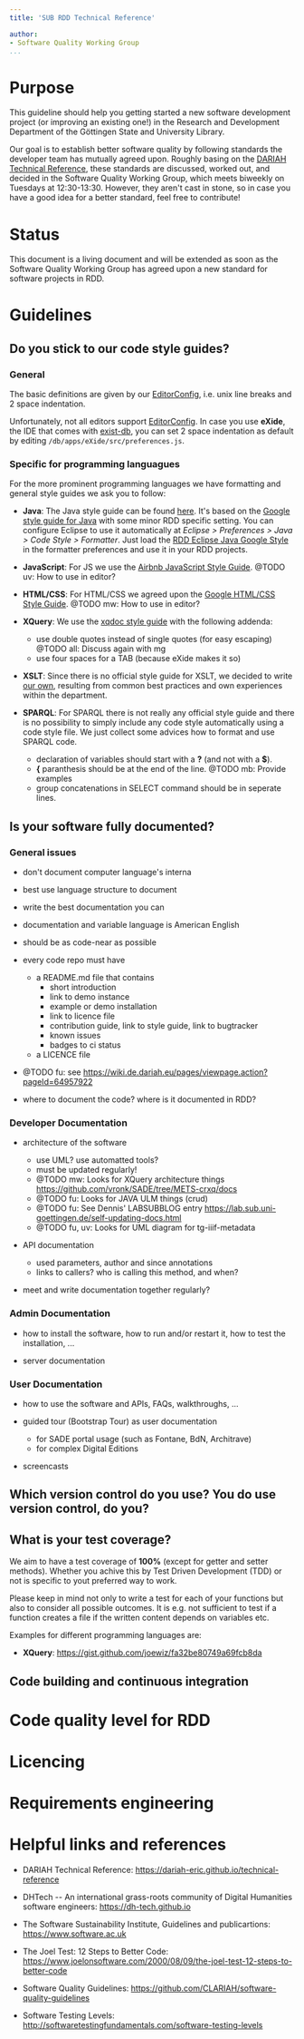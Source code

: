 ```yaml
---
title: 'SUB RDD Technical Reference'

author:
- Software Quality Working Group
...
```




# Purpose

This guideline should help you getting started a new software development project (or improving an existing one!) in the Research and Development Department of the Göttingen State and University Library.

Our goal is to establish better software quality by following standards the developer team has mutually agreed upon. Roughly basing on the [DARIAH Technical Reference](https://dariah-eric.github.io/technical-reference/), these standards are discussed, worked out, and decided in the Software Quality Working Group, which meets biweekly on Tuesdays at 12:30-13:30. However, they aren't cast in stone, so in case you have a good idea for a better standard, feel free to contribute!



# Status

This document is a living document and will be extended as soon as the Software Quality Working Group has agreed upon a new standard for software projects in RDD.



# Guidelines

## Do you stick to our code style guides?

### General

The basic definitions are given by our [EditorConfig](http://editorconfig.org/),
i.e. unix line breaks and 2 space indentation.

Unfortunately, not all editors support [EditorConfig](http://editorconfig.org/).
In case you use **eXide**, the IDE that comes with [exist-db](http://exist-db.org/),
you can set 2 space indentation as default by editing `/db/apps/eXide/src/preferences.js`.

### Specific for programming languagues

For the more prominent programming languages we have formatting and general style guides we ask you to follow:

-   **Java**: The Java style guide can be found [here](./styles/rdd-eclipse-java-google-style.xml). It's based on the [Google style guide for Java](https://github.com/google/styleguide) with some minor RDD specific setting. You can configure Eclipse to use it automatically at *Eclipse &gt; Preferences &gt; Java &gt; Code Style &gt; Formatter*. Just load the [RDD Eclipse Java Google Style](https://raw.githubusercontent.com/subugoe/rdd-technical-reference/master/styles/rdd-eclipse-java-google-style.xml) in the formatter preferences and use it in your RDD projects.

-   **JavaScript**: For JS we use the [Airbnb JavaScript Style Guide](https://github.com/airbnb/javascript). @TODO uv: How to use in editor?

-   **HTML/CSS**: For HTML/CSS we agreed upon the [Google HTML/CSS Style Guide](https://google.github.io/styleguide/htmlcssguide.html). @TODO mw: How to use in editor?

- 	**XQuery**: We use the [xqdoc style guide](http://xqdoc.org/xquery-style.pdf) with the following addenda:

    - use double quotes instead of single quotes (for easy escaping) @TODO all: Discuss again with mg
    - use four spaces for a TAB (because eXide makes it so)

-   **XSLT**: Since there is no official style guide for XSLT, we decided to write
[our own](https://github.com/subugoe/rdd-technical-reference/tree/master/style-guides/FE-XSLT.pdf), resulting from common best practices and own experiences within
the department.

-   **SPARQL**: For SPARQL there is not really any official style guide and there is no possibility to simply include any code style automatically using a code style file. We just collect some advices how to format and use SPARQL code.

    - declaration of variables should start with a **?** (and not with a **$**).
    - **{** paranthesis should be at the end of the line. @TODO mb: Provide examples
    - group concatenations in SELECT command should be in seperate lines.

## Is your software fully documented?

### General issues

- don't document computer language's interna

- best use language structure to document

- write the best documentation you can

- documentation and variable language is American English

- should be as code-near as possible

- every code repo must have

    - a README.md file that contains
        - short introduction
        - link to demo instance
        - example or demo installation
        - link to licence file
        - contribution guide, link to style guide, link to bugtracker
        - known issues
        - badges to ci status
    - a LICENCE file

- @TODO fu: see <https://wiki.de.dariah.eu/pages/viewpage.action?pageId=64957922>

- where to document the code? where is it documented in RDD?

### Developer Documentation

- architecture of the software

    - use UML? use automatted tools?
    - must be updated regularly!
    - @TODO mw: Looks for XQuery architecture things <https://github.com/vronk/SADE/tree/METS-crxq/docs>
    - @TODO fu: Looks for JAVA ULM things (crud)
    - @TODO fu: See Dennis' LABSUBBLOG entry <https://lab.sub.uni-goettingen.de/self-updating-docs.html>
    - @TODO fu, uv: Looks for UML diagram for tg-iiif-metadata

- API documentation

    - used parameters, author and since annotations
    - links to callers? who is calling this method, and when?

- meet and write documentation together regularly?

### Admin Documentation

- how to install the software, how to run and/or restart it, how to test the installation, ...

- server documentation

### User Documentation

- how to use the software and APIs, FAQs, walkthroughs, ...

- guided tour (Bootstrap Tour) as user documentation

    - for SADE portal usage (such as Fontane, BdN, Architrave)
    - for complex Digital Editions

- screencasts

## Which version control do you use? You do use version control, do you?

## What is your test coverage?

We aim to have a test coverage of **100%** (except for getter and setter methods).
Whether you achive this by Test Driven Development (TDD) or not is specific to
yout preferred way to work.

Please keep in mind not only to write a test for each of your functions but also
to consider all possible outcomes. It is e.g. not sufficient to test if a function
creates a file if the written content depends on variables etc.

Examples for different programming languages are:

- **XQuery**: <https://gist.github.com/joewiz/fa32be80749a69fcb8da>

## Code building and continuous integration


# Code quality level for RDD


# Licencing


# Requirements engineering


# Helpful links and references


- DARIAH Technical Reference: <https://dariah-eric.github.io/technical-reference>

- DHTech -- An international grass-roots community of Digital Humanities software engineers: <https://dh-tech.github.io>

- The Software Sustainability Institute, Guidelines and publicartions: <https://www.software.ac.uk>

- The Joel Test: 12 Steps to Better Code: <https://www.joelonsoftware.com/2000/08/09/the-joel-test-12-steps-to-better-code>

- Software Quality Guidelines: <https://github.com/CLARIAH/software-quality-guidelines>

- Software Testing Levels: <http://softwaretestingfundamentals.com/software-testing-levels>
